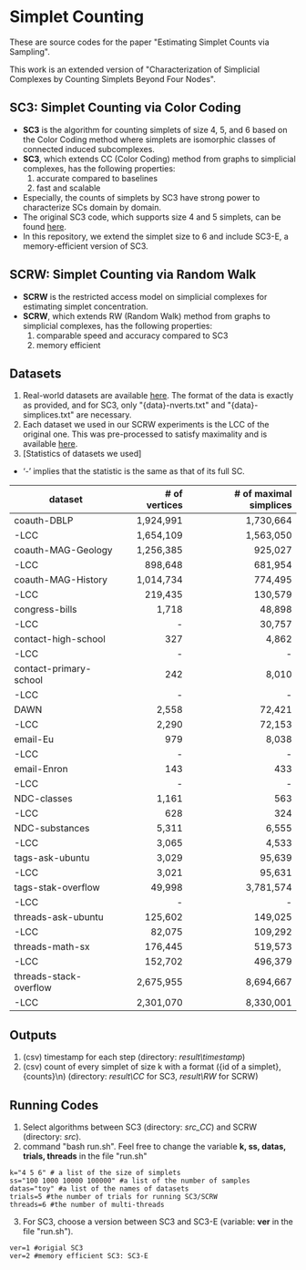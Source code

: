 # Simplet Counting

These are source codes for the paper "Estimating Simplet Counts via Sampling".

This work is an extended version of "Characterization of Simplicial Complexes by Counting Simplets Beyond Four Nodes".

## **SC3: Simplet Counting via Color Coding**
* **SC3** is the algorithm for counting simplets of size 4, 5, and 6 based on the Color Coding method where simplets are isomorphic classes of connected induced subcomplexes.
* **SC3**, which extends CC (Color Coding) method from graphs to simplicial complexes, has the following properties:
  1. accurate compared to baselines
  2. fast and scalable
* Especially, the counts of simplets by SC3 have strong power to characterize SCs domain by domain.
* The original SC3 code, which supports size 4 and 5 simplets, can be found [here](https://github.com/hhyy0401/SC3).
* In this repository, we extend the simplet size to 6 and include SC3-E, a memory-efficient version of SC3.

## **SCRW: Simplet Counting via Random Walk**
* **SCRW** is the restricted access model on simplicial complexes for estimating simplet concentration.
* **SCRW**, which extends RW (Random Walk) method from graphs to simplicial complexes, has the following properties:
  1. comparable speed and accuracy compared to SC3
  2. memory efficient

## Datasets 
1. Real-world datasets are available [here](https://www.cs.cornell.edu/~arb/data/). The format of the data is exactly as provided, and for SC3, only "{data}-nverts.txt" and "{data}-simplices.txt" are necessary.
2. Each dataset we used in our SCRW experiments is the LCC of the original one. This was pre-processed to satisfy maximality and is available [here](https://postechackr-my.sharepoint.com/personal/hhyy0401_postech_ac_kr/_layouts/15/onedrive.aspx?id=%2Fpersonal%2Fhhyy0401%5Fpostech%5Fac%5Fkr%2FDocuments%2F%EC%97%B0%EA%B5%AC%2D%EC%98%A8%EB%9D%BC%EC%9D%B8%2Fmaximal%5FLCC&ga=1).
3. [Statistics of datasets we used]
* ‘-’ implies that the statistic is the same as that of its full SC.
  
| dataset  | # of vertices | # of maximal simplices |
|----|---:|---:|
| coauth-DBLP | 1,924,991 | 1,730,664 |
|   -LCC | 1,654,109 | 1,563,050|
| coauth-MAG-Geology | 1,256,385 | 925,027 |
|   -LCC | 898,648 | 681,954 |
| coauth-MAG-History | 1,014,734 | 774,495 |
|   -LCC | 219,435 | 130,579 |
| congress-bills  | 1,718 | 48,898 |
|   -LCC | - | 30,757 |
| contact-high-school | 327 | 4,862 |
|   -LCC | - | - |
| contact-primary-school | 242 | 8,010 |
|   -LCC | - | - |
| DAWN  | 2,558 | 72,421 |
|   -LCC | 2,290 | 72,153 |
| email-Eu | 979 | 8,038 |
|   -LCC | - | - |
| email-Enron | 143 |433 |
|   -LCC | - | - |
| NDC-classes | 1,161 | 563 |
|   -LCC | 628 | 324 | 
| NDC-substances | 5,311 | 6,555 |
|   -LCC | 3,065 | 4,533 |  
| tags-ask-ubuntu | 3,029 | 95,639 |
|   -LCC | 3,021 | 95,631 |  
| tags-stak-overflow  | 49,998 |3,781,574 |
|   -LCC | - | - |
| threads-ask-ubuntu |125,602 | 149,025 |
|   -LCC | 82,075 | 109,292 |
| threads-math-sx  |  176,445 | 519,573  |
|   -LCC | 152,702 | 496,379 |
| threads-stack-overflow  | 2,675,955 | 8,694,667 |
|   -LCC | 2,301,070 | 8,330,001 |
  
## Outputs
1. (csv) timestamp for each step (directory: *result\timestamp*)
2. (csv) count of every simplet of size k with a format ({id of a simplet}, {counts}\n) (directory: *result\CC* for SC3, *result\RW* for SCRW)


## Running Codes
1. Select algorithms between SC3 (directory: *src_CC*) and SCRW (directory: *src*). 
2. command "bash run.sh". Feel free to change the variable **k, ss, datas, trials, threads** in the file "run.sh"
```
k="4 5 6" # a list of the size of simplets
ss="100 1000 10000 100000" #a list of the number of samples
datas="toy" #a list of the names of datasets
trials=5 #the number of trials for running SC3/SCRW
threads=6 #the number of multi-threads
```
3. For SC3, choose a version between SC3 and SC3-E (variable: **ver** in the file "run.sh").
```
ver=1 #origial SC3
ver=2 #memory efficient SC3: SC3-E
```
